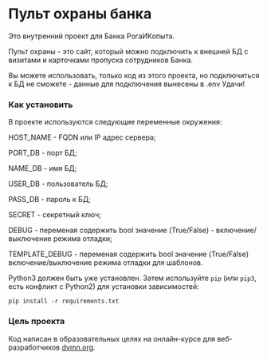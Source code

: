 # Пульт охраны банка

Это внутренний проект для Банка РогаИКопыта.

Пульт охраны - это сайт, который можно подключить к внешней БД 
с визитами и карточками пропуска сотрудников Банка.

Вы можете использовать, только код из этого проекта, но подключиться к БД
не сможете - данные для подключения вынесены в .env
Удачи!

### Как установить

В проекте используются следующие переменные окружения:

HOST_NAME - FQDN или IP адрес сервера;

PORT_DB - порт БД;

NAME_DB - имя БД;

USER_DB - пользователь БД;

PASS_DB - пароль к БД;

SECRET - секретный ключ;

DEBUG - переменая содержить bool значение (True/False) - включение/выключение режима отладки;

TEMPLATE_DEBUG - переменая содержить bool значение (True/False) включение/выключение режима отладки для шаблонов.


Python3 должен быть уже установлен. 
Затем используйте `pip` (или `pip3`, есть конфликт с Python2) для установки зависимостей:
```
pip install -r requirements.txt
```

### Цель проекта

Код написан в образовательных целях на онлайн-курсе для веб-разработчиков [dvmn.org](https://dvmn.org/).